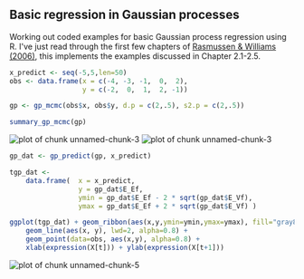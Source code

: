 






Basic regression in Gaussian processes  
---------------------------------------

Working out coded examples for basic Gaussian process regression using R.  I've just read through the first few chapters of [Rasmussen & Williams (2006)](http://www.GaussianProcess.org/gpml), this implements the examples discussed in Chapter 2.1-2.5.  

<!-- Also motivated by [James Keirstead](http://www.jameskeirstead.ca/r/gaussian-process-regression-with-r/), with cleaner code.  -->



```r
x_predict <- seq(-5,5,len=50)
obs <- data.frame(x = c(-4, -3, -1,  0,  2),
                  y = c(-2,  0,  1,  2, -1))
```





```r
gp <- gp_mcmc(obs$x, obs$y, d.p = c(2,.5), s2.p = c(2,.5))
```




```r
summary_gp_mcmc(gp)
```

![plot of chunk unnamed-chunk-3](http://farm9.staticflickr.com/8268/8699038171_f89f3d5ff4_o.png) ![plot of chunk unnamed-chunk-3](http://farm9.staticflickr.com/8277/8699038281_503ccd606b_o.png) 




```r
gp_dat <- gp_predict(gp, x_predict)
```




```r
tgp_dat <- 
    data.frame(  x = x_predict, 
                 y = gp_dat$E_Ef, 
                 ymin = gp_dat$E_Ef - 2 * sqrt(gp_dat$E_Vf), 
                 ymax = gp_dat$E_Ef + 2 * sqrt(gp_dat$E_Vf) )

ggplot(tgp_dat) + geom_ribbon(aes(x,y,ymin=ymin,ymax=ymax), fill="gray80") +
    geom_line(aes(x, y), lwd=2, alpha=0.8) + 
    geom_point(data=obs, aes(x,y), alpha=0.8) + 
    xlab(expression(X[t])) + ylab(expression(X[t+1])) 
```

![plot of chunk unnamed-chunk-5](http://farm9.staticflickr.com/8538/8699039223_863d2f447a_o.png) 

